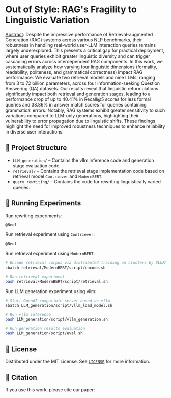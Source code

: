 
# Out of Style: RAG's Fragility to Linguistic Variation

[Abstract](https://arxiv.org/abs/xxx): Despite the impressive performance of Retrieval-augmented Generation (RAG) systems across various NLP benchmarks, their robustness in handling real-world user-LLM interaction queries remains largely underexplored. This presents a critical gap for practical deployment, where user queries exhibit greater linguistic diversity and can trigger cascading errors across interdependent RAG components. In this work, we systematically analyze how varying four linguistic dimensions (formality, readability, politeness, and grammatical correctness) impact RAG performance. We evaluate two retrieval models and nine LLMs, ranging from 3 to 72 billion parameters, across four information-seeking Question Answering (QA) datasets. Our results reveal that linguistic reformulations significantly impact both retrieval and generation stages, leading to a performance drop of up to 40.41\% in Recall@5 scores for less formal queries and 38.86\% in answer match scores for queries containing grammatical errors. Notably, RAG systems exhibit greater sensitivity to such variations compared to LLM-only generations, highlighting their vulnerability to error propagation due to linguistic shifts. These findings highlight the need for improved robustness techniques to enhance reliability in diverse user interactions.

## 📂 Project Structure

- `LLM_generation/` – Contains the vllm inference code and generation stage evaluation code.
- `retrieval/` – Contains the retrieval stage implementation code based on retrieval model `Contriever` and `ModernBERT`.
- `query_rewriting/` – Contains the code for rewriting linguistically varied queries.

## 🚀 Running Experiments

Run rewriting experiments:

```bash
@Neel
```

Run retrieval experiment using `Contriever`:
```bash
@Neel
```

Run retrieval experiment using `ModernBERT`:

```bash
# Encode retrieval corpus via distributed training on clusters by SLURM
sbatch retrieval/ModernBERT/script/encode.sh

# Run retrieval experiment
bash retrieval/ModernBERT/script/retrieval.sh
```

Run LLM generation experiment using vllm:

```bash
# Start OpenAI-compatible server based on vllm
sbatch LLM_generation/script/vllm_load_model.sh

# Run vllm inference
bash LLM_generation/script/vllm_generation.sh

# Run generation results evaluation
bash LLM_generation/script/eval.sh
```

## 📜 License

Distributed under the MIT License. See [`LICENSE`](./LICENSE) for more information.


## 📖 Citation

If you use this work, please cite our paper:

```

```


